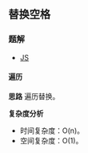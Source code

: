 ## 替换空格
### 题解
+ [JS](../codes/js/problems/lcof/05.js)

#### 遍历
**思路**
遍历替换。

**复杂度分析**
+ 时间复杂度：O(n)。
+ 空间复杂度：O(1)。